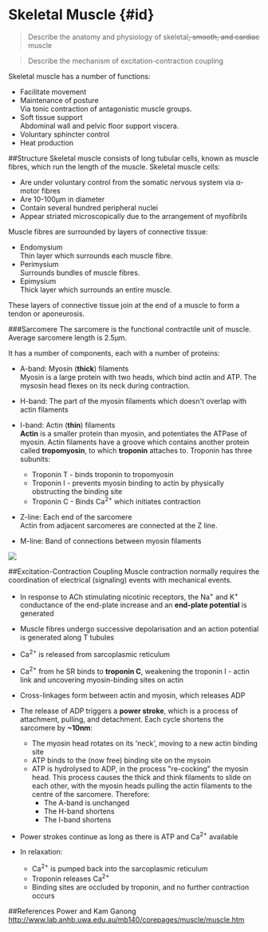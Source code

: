 # Skeletal Muscle {#id}
> Describe the anatomy and physiology of skeletal~~, smooth, and cardiac~~ muscle

<!--></!-->

> Describe the mechanism of excitation-contraction coupling

Skeletal muscle has a number of functions:
* Facilitate movement
* Maintenance of posture  
Via tonic contraction of antagonistic muscle groups.
* Soft tissue support  
Abdominal wall and pelvic floor support viscera.
* Voluntary sphincter control
* Heat production

##Structure
Skeletal muscle consists of long tubular cells, known as muscle fibres, which run the length of the muscle. Skeletal muscle cells:
* Are under voluntary control from the somatic nervous system via α-motor fibres
* Are 10-100μm in diameter
* Contain several hundred peripheral nuclei
* Appear striated microscopically due to the arrangement of myofibrils

Muscle fibres are surrounded by layers of connective tissue:
* Endomysium  
Thin layer which surrounds each muscle fibre.
* Perimysium  
Surrounds bundles of muscle fibres.
* Epimysium  
Thick layer which surrounds an entire muscle.

These layers of connective tissue join at the end of a muscle to form a tendon or aponeurosis.

###Sarcomere
The sarcomere is the functional contractile unit of muscle. Average sarcomere length is 2.5μm.

It has a number of components, each with a number of proteins:
* A-band: Myosin (**thick**) filaments  
Myosin is a large protein with two heads, which bind actin and ATP. The mysosin head flexes on its neck during contraction.

* H-band: The part of the myosin filaments which doesn't overlap with actin filaments

* I-band: Actin (**thin**) filaments  
  **Actin** is a smaller protein than myosin, and potentiates the ATPase of myosin. Actin filaments have a groove which contains another protein called **tropomyosin**, to which **troponin** attaches to. Troponin has three subunits:
    * Troponin T - binds troponin to tropomyosin
    * Troponin I - prevents myosin binding to actin by physically obstructing the binding site
    * Troponin C - Binds Ca<sup>2+</sup> which initiates contraction


* Z-line: Each end of the sarcomere  
Actin from adjacent sarcomeres are connected at the Z line.

* M-line: Band of connections between myosin filaments

![](http://www.lab.anhb.uwa.edu.au/mb140/corepages/muscle/Images/Mus1ani.gif)

##Excitation-Contraction Coupling
Muscle contraction normally requires the coordination of electrical (signaling) events with mechanical events.

* In response to ACh stimulating nicotinic receptors, the Na<sup>+</sup> and K<sup>+</sup> conductance of the end-plate increase and an **end-plate potential** is generated
* Muscle fibres undergo successive depolarisation and an action potential is generated along T tubules
* Ca<sup>2+</sup> is released from sarcoplasmic reticulum

* Ca<sup>2+</sup> from he SR binds to **troponin C**, weakening the troponin I - actin link and uncovering myosin-binding sites on actin
* Cross-linkages form between actin and myosin, which releases ADP
* The release of ADP triggers a **power stroke**, which is a process of attachment, pulling, and detachment. Each cycle shortens the sarcomere by **~10nm**:
    * The myosin head rotates on its 'neck', moving to a new actin binding site
    * ATP binds to the (now free) binding site on the mysoin
    * ATP is hydrolysed to ADP, in the process "re-cocking" the myosin head. This process causes the thick and think filaments to slide on each other, with the myosin heads pulling the actin filaments to the centre of the sarcomere. Therefore:
        * The A-band is unchanged
        * The H-band shortens
        * The I-band shortens
 

* Power strokes continue as long as there is ATP and Ca<sup>2+</sup> available

* In relaxation:
    * Ca<sup>2+</sup> is pumped back into the sarcoplasmic reticulum
    * Troponin releases Ca<sup>2+</sup>
    * Binding sites are occluded by troponin, and no further contraction occurs


##References
Power and Kam
Ganong
http://www.lab.anhb.uwa.edu.au/mb140/corepages/muscle/muscle.htm
